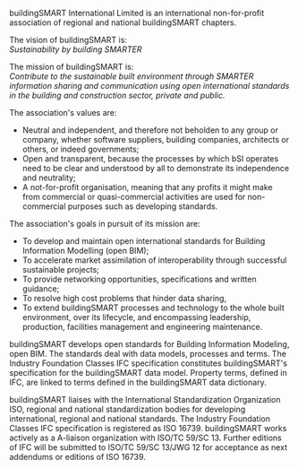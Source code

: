 buildingSMART International Limited is an international non-for-profit association of regional and national buildingSMART chapters. 
 
The vision of buildingSMART is:  
*Sustainability by building SMARTER* 
 
The mission of buildingSMART is:  
*Contribute to the sustainable built environment through SMARTER information sharing and communication using open international standards in the building and construction sector, private and public.* 
 
The association's values are: 

 * Neutral and independent, and therefore not beholden to any group or company, whether software suppliers, building companies, architects or others, or indeed governments; 
 * Open and transparent, because the processes by which bSI operates need to be clear and understood by all to demonstrate its independence and neutrality; 
 * A not-for-profit organisation, meaning that any profits it might make from commercial or quasi-commercial activities are used for non-commercial purposes such as developing standards. 
 
 
The association's goals in pursuit of its mission are: 

 * To develop and maintain open international standards for Building Information Modelling (open BIM); 
 * To accelerate market assimilation of interoperability through successful sustainable projects; 
 * To provide networking opportunities, specifications and written guidance; 
 * To resolve high cost problems that hinder data sharing, 
 * To extend buildingSMART processes and technology to the whole built environment, over its lifecycle, and encompassing leadership, production, facilities management and engineering maintenance. 
 
 
buildingSMART develops open standards for Building Information Modeling, open BIM. The standards deal with data models, processes and terms. The Industry Foundation Classes IFC specification constitutes buildingSMART's specification for the buildingSMART data model. Property terms, defined in IFC, are linked to terms defined in the buildingSMART data dictionary. 
 
buildingSMART liaises with the International Standardization Organization ISO, regional and national standardization bodies for developing international, regional and national standards. The Industry Foundation Classes IFC specification is registered as ISO 16739. buildingSMART works actively as a A-liaison organization with ISO/TC 59/SC 13. Further editions of IFC will be submitted to ISO/TC 59/SC 13/JWG 12 for acceptance as next addendums or editions of ISO 16739. 
